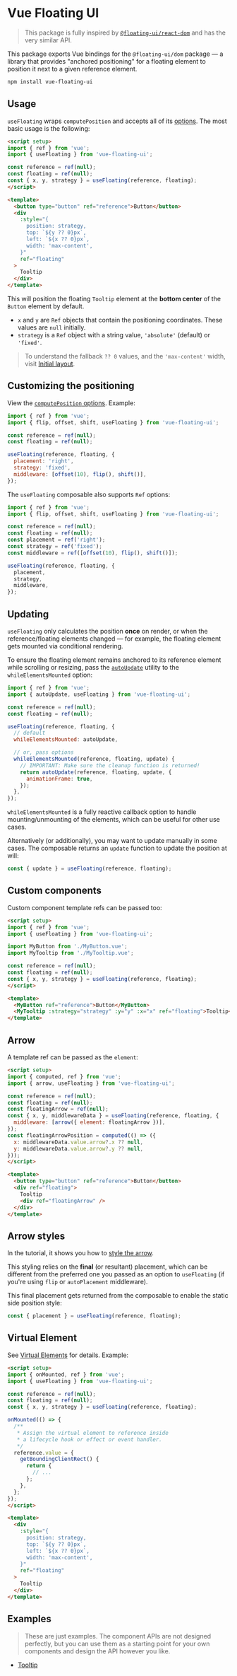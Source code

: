 # Vue Floating UI

> This package is fully inspired by [`@floating-ui/react-dom`](https://floating-ui.com/docs/react-dom) and has the very similar API.

This package exports Vue bindings for the `@floating-ui/dom` package — a library that provides "anchored positioning" for a floating element to position it next to a given reference element.

```sh
npm install vue-floating-ui
```

## Usage

`useFloating` wraps `computePosition` and accepts all of its [options](https://floating-ui.com/docs/computeposition#options). The most basic usage is the following:

<!-- prettier-ignore -->
```html
<script setup>
import { ref } from 'vue';
import { useFloating } from 'vue-floating-ui';

const reference = ref(null);
const floating = ref(null);
const { x, y, strategy } = useFloating(reference, floating);
</script>

<template>
  <button type="button" ref="reference">Button</button>
  <div
    :style="{
      position: strategy,
      top: `${y ?? 0}px`,
      left: `${x ?? 0}px`,
      width: 'max-content',
    }"
    ref="floating"
  >
    Tooltip
  </div>
</template>
```

This will position the floating `Tooltip` element at the **bottom center** of the `Button` element by default.

- `x` and `y` are `Ref` objects that contain the positioning coordinates. These values are `null` initially.
- `strategy` is a `Ref` object with a string value, `'absolute'` (default) or `'fixed'`.

> To understand the fallback `?? 0` values, and the `'max-content'` width, visit [Initial layout](https://floating-ui.com/docs/computePosition#initial-layout).

## Customizing the positioning

View the [`computePosition` options](https://floating-ui.com/docs/computePosition#options). Example:

```js
import { ref } from 'vue';
import { flip, offset, shift, useFloating } from 'vue-floating-ui';

const reference = ref(null);
const floating = ref(null);

useFloating(reference, floating, {
  placement: 'right',
  strategy: 'fixed',
  middleware: [offset(10), flip(), shift()],
});
```

The `useFloating` composable also supports `Ref` options:

```js
import { ref } from 'vue';
import { flip, offset, shift, useFloating } from 'vue-floating-ui';

const reference = ref(null);
const floating = ref(null);
const placement = ref('right');
const strategy = ref('fixed');
const middleware = ref([offset(10), flip(), shift()]);

useFloating(reference, floating, {
  placement,
  strategy,
  middleware,
});
```

## Updating

`useFloating` only calculates the position **once** on render, or when the reference/floating elements changed — for example, the floating element gets mounted via conditional rendering.

To ensure the floating element remains anchored to its reference element while scrolling or resizing, pass the [`autoUpdate`](https://floating-ui.com/docs/autoUpdate) utility to the `whileElementsMounted` option:

```js
import { ref } from 'vue';
import { autoUpdate, useFloating } from 'vue-floating-ui';

const reference = ref(null);
const floating = ref(null);

useFloating(reference, floating, {
  // default
  whileElementsMounted: autoUpdate,

  // or, pass options
  whileElementsMounted(reference, floating, update) {
    // IMPORTANT: Make sure the cleanup function is returned!
    return autoUpdate(reference, floating, update, {
      animationFrame: true,
    });
  },
});
```

`whileElementsMounted` is a fully reactive callback option to handle mounting/unmounting of the elements, which can be useful for other use cases.

Alternatively (or additionally), you may want to update manually in some cases. The composable returns an `update` function to update the position at will:

```js
const { update } = useFloating(reference, floating);
```

## Custom components

Custom component template refs can be passed too:

<!-- prettier-ignore -->
```html
<script setup>
import { ref } from 'vue';
import { useFloating } from 'vue-floating-ui';

import MyButton from './MyButton.vue';
import MyTooltip from './MyTooltip.vue';

const reference = ref(null);
const floating = ref(null);
const { x, y, strategy } = useFloating(reference, floating);
</script>

<template>
  <MyButton ref="reference">Button</MyButton>
  <MyTooltip :strategy="strategy" :y="y" :x="x" ref="floating">Tooltip</MyTooltip>
</template>
```

## Arrow

A template ref can be passed as the `element`:

<!-- prettier-ignore -->
```html
<script setup>
import { computed, ref } from 'vue';
import { arrow, useFloating } from 'vue-floating-ui';

const reference = ref(null);
const floating = ref(null);
const floatingArrow = ref(null);
const { x, y, middlewareData } = useFloating(reference, floating, {
  middleware: [arrow({ element: floatingArrow })],
});
const floatingArrowPosition = computed(() => ({
  x: middlewareData.value.arrow?.x ?? null,
  y: middlewareData.value.arrow?.y ?? null,
}));
</script>

<template>
  <button type="button" ref="reference">Button</button>
  <div ref="floating">
    Tooltip
    <div ref="floatingArrow" />
  </div>
</template>
```

## Arrow styles

In the tutorial, it shows you how to [style the arrow](https://floating-ui.com/docs/tutorial#arrow-middleware).

This styling relies on the **final** (or resultant) placement, which can be different from the preferred one you passed as an option to `useFloating` (if you're using `flip` or `autoPlacement` middleware).

This final placement gets returned from the composable to enable the static side position style:

```js
const { placement } = useFloating(reference, floating);
```

## Virtual Element

See [Virtual Elements](https://floating-ui.com/docs/virtual-elements) for details. Example:

<!-- prettier-ignore -->
```html
<script setup>
import { onMounted, ref } from 'vue';
import { useFloating } from 'vue-floating-ui';

const reference = ref(null);
const floating = ref(null);
const { x, y, strategy } = useFloating(reference, floating);

onMounted(() => {
  /**
   * Assign the virtual element to reference inside
   * a lifecycle hook or effect or event handler.
   */
  reference.value = {
    getBoundingClientRect() {
      return {
        // ...
      };
    },
  };
});
</script>

<template>
  <div
    :style="{
      position: strategy,
      top: `${y ?? 0}px`,
      left: `${x ?? 0}px`,
      width: 'max-content',
    }"
    ref="floating"
  >
    Tooltip
  </div>
</template>
```

## Examples

> These are just examples. The component APIs are not designed perfectly, but you can use them as a starting point for your own components and design the API however you like.

- [Tooltip](https://codesandbox.io/p/sandbox/vue-floating-ui-tooltip-8718xk?file=/src/components/Tooltip.vue)
